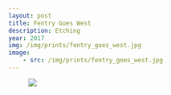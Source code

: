 ```yaml
---
layout: post
title: Fentry Goes West
description: Etching
year: 2017
img: /img/prints/fentry_goes_west.jpg
image:
    - src: /img/prints/fentry_goes_west.jpg
---
```

<figure>
  <img
    class="post-image" src="{{ page.image[0].src }}">
</figure>
